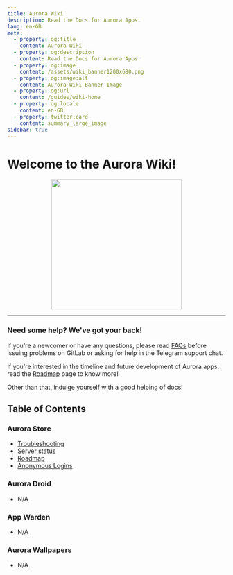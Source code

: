 ```yaml
---
title: Aurora Wiki
description: Read the Docs for Aurora Apps.
lang: en-GB
meta:
  - property: og:title
    content: Aurora Wiki
  - property: og:description
    content: Read the Docs for Aurora Apps.
  - property: og:image
    content: /assets/wiki_banner1200x680.png
  - property: og:image:alt
    content: Aurora Wiki Banner Image
  - property: og:url
    content: /guides/wiki-home
  - property: og:locale
    content: en-GB
  - property: twitter:card
    content: summary_large_image
sidebar: true
---
```


# Welcome to the Aurora Wiki!

<p align="center">
  <img src="/icons/aurora_wiki.webp" width="300px">
</p>

---

### Need some help? We've got your back!

If you're a newcomer or have any questions, please read [FAQs](/faq/) before issuing problems on GitLab or asking for help in the Telegram support chat.

If you're interested in the timeline and future development of Aurora apps, read the [Roadmap](/guides/roadmap/) page to know more!

Other than that, indulge yourself with a good helping of docs!

## Table of Contents

### Aurora Store

-   [Troubleshooting](/guides/troubleshooting/)
-   [Server status](/guides/server-status/)
-   [Roadmap](/guides/roadmap/)
-   [Anonymous Logins](/guides/anonymous-logins/)

### Aurora Droid

-   N/A

### App Warden

-   N/A

### Aurora Wallpapers

-   N/A
